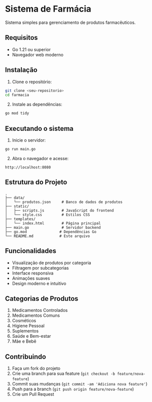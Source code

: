 # Sistema de Farmácia

Sistema simples para gerenciamento de produtos farmacêuticos.

## Requisitos

- Go 1.21 ou superior
- Navegador web moderno

## Instalação

1. Clone o repositório:
```bash
git clone <seu-repositorio>
cd farmacia
```

2. Instale as dependências:
```bash
go mod tidy
```

## Executando o sistema

1. Inicie o servidor:
```bash
go run main.go
```

2. Abra o navegador e acesse:
```
http://localhost:8080
```

## Estrutura do Projeto

```
.
├── data/
│   └── produtos.json     # Banco de dados de produtos
├── static/
│   ├── scripts.js        # JavaScript do frontend
│   └── style.css         # Estilos CSS
├── templates/
│   └── index.html        # Página principal
├── main.go               # Servidor backend
├── go.mod               # Dependências Go
└── README.md            # Este arquivo
```

## Funcionalidades

- Visualização de produtos por categoria
- Filtragem por subcategorias
- Interface responsiva
- Animações suaves
- Design moderno e intuitivo

## Categorias de Produtos

1. Medicamentos Controlados
2. Medicamentos Comuns
3. Cosméticos
4. Higiene Pessoal
5. Suplementos
6. Saúde e Bem-estar
7. Mãe e Bebê

## Contribuindo

1. Faça um fork do projeto
2. Crie uma branch para sua feature (`git checkout -b feature/nova-feature`)
3. Commit suas mudanças (`git commit -am 'Adiciona nova feature'`)
4. Push para a branch (`git push origin feature/nova-feature`)
5. Crie um Pull Request 
